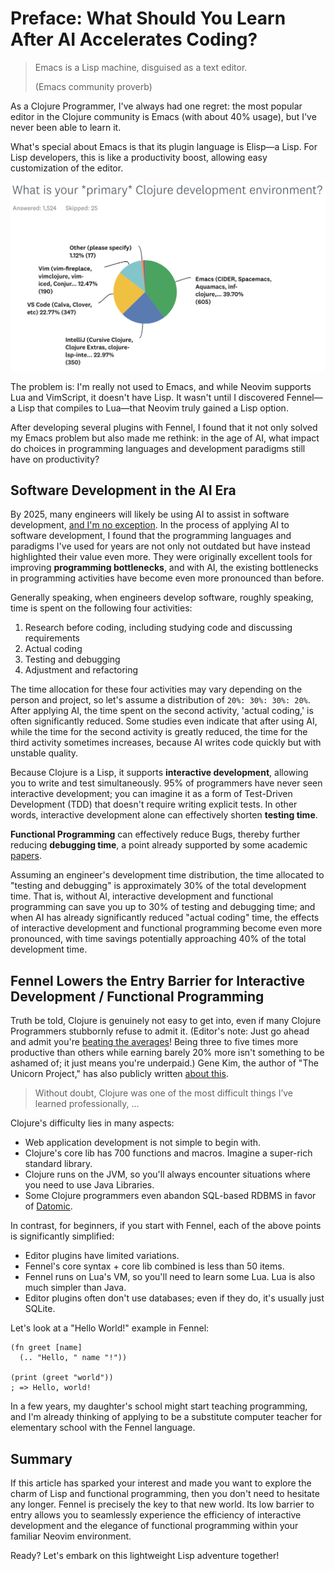 # Preface: What Should You Learn After AI Accelerates Coding?

> Emacs is a Lisp machine, disguised as a text editor.
>
> (Emacs community proverb)

As a Clojure Programmer, I've always had one regret: the most popular editor in the Clojure community is Emacs (with about 40% usage), but I've never been able to learn it.
 
What's special about Emacs is that its plugin language is Elisp—a Lisp. For Lisp developers, this is like a productivity boost, allowing easy customization of the editor.

![](image/2024-editor.png)

The problem is: I'm really not used to Emacs, and while Neovim supports Lua and VimScript, it doesn't have Lisp. It wasn't until I discovered Fennel—a Lisp that compiles to Lua—that Neovim truly gained a Lisp option.

After developing several plugins with Fennel, I found that it not only solved my Emacs problem but also made me rethink: in the age of AI, what impact do choices in programming languages and development paradigms still have on productivity?

## Software Development in the AI Era

By 2025, many engineers will likely be using AI to assist in software development, [and I'm no exception](https://replware.substack.com/p/a-conjure-piglet-client). In the process of applying AI to software development, I found that the programming languages and paradigms I've used for years are not only not outdated but have instead highlighted their value even more. They were originally excellent tools for improving **programming bottlenecks**, and with AI, the existing bottlenecks in programming activities have become even more pronounced than before.

Generally speaking, when engineers develop software, roughly speaking, time is spent on the following four activities:

1. Research before coding, including studying code and discussing requirements
2. Actual coding
3. Testing and debugging
4. Adjustment and refactoring

The time allocation for these four activities may vary depending on the person and project, so let's assume a distribution of `20%: 30%: 30%: 20%`. After applying AI, the time spent on the second activity, 'actual coding,' is often significantly reduced. Some studies even indicate that after using AI, while the time for the second activity is greatly reduced, the time for the third activity sometimes increases, because AI writes code quickly but with unstable quality.

Because Clojure is a Lisp, it supports **interactive development**, allowing you to write and test simultaneously. 95% of programmers have never seen interactive development; you can imagine it as a form of Test-Driven Development (TDD) that doesn't require writing explicit tests. In other words, interactive development alone can effectively shorten **testing time**.

**Functional Programming** can effectively reduce Bugs, thereby further reducing **debugging time**, a point already supported by some academic [papers](https://arxiv.org/abs/2206.08849).

Assuming an engineer's development time distribution, the time allocated to "testing and debugging" is approximately 30% of the total development time. That is, without AI, interactive development and functional programming can save you up to 30% of testing and debugging time; and when AI has already significantly reduced "actual coding" time, the effects of interactive development and functional programming become even more pronounced, with time savings potentially approaching 40% of the total development time.

## Fennel Lowers the Entry Barrier for Interactive Development / Functional Programming

Truth be told, Clojure is genuinely not easy to get into, even if many Clojure Programmers stubbornly refuse to admit it. (Editor's note: Just go ahead and admit you're [beating the averages](https://paulgraham.com/avg.html)! Being three to five times more productive than others while earning barely 20% more isn't something to be ashamed of; it just means you're underpaid.) Gene Kim, the author of "The Unicorn Project," has also publicly written [about this](https://itrevolution.com/articles/love-letter-to-clojure-part-1/).

> Without doubt, Clojure was one of the most difficult things I’ve learned professionally, ...

Clojure's difficulty lies in many aspects:

- Web application development is not simple to begin with.
- Clojure's core lib has 700 functions and macros. Imagine a super-rich standard library.
- Clojure runs on the JVM, so you'll always encounter situations where you need to use Java Libraries.
- Some Clojure programmers even abandon SQL-based RDBMS in favor of [Datomic](https://ithelp.ithome.com/articles/10345473).

In contrast, for beginners, if you start with Fennel, each of the above points is significantly simplified:

- Editor plugins have limited variations.
- Fennel's core syntax + core lib combined is less than 50 items.
- Fennel runs on Lua's VM, so you'll need to learn some Lua. Lua is also much simpler than Java.
- Editor plugins often don't use databases; even if they do, it's usually just SQLite.

Let's look at a "Hello World!" example in Fennel:

```
(fn greet [name]
  (.. "Hello, " name "!"))

(print (greet "world"))
; => Hello, world!
```

In a few years, my daughter's school might start teaching programming, and I'm already thinking of applying to be a substitute computer teacher for elementary school with the Fennel language.

## Summary

If this article has sparked your interest and made you want to explore the charm of Lisp and functional programming, then you don't need to hesitate any longer. Fennel is precisely the key to that new world. Its low barrier to entry allows you to seamlessly experience the efficiency of interactive development and the elegance of functional programming within your familiar Neovim environment.

Ready? Let's embark on this lightweight Lisp adventure together!
